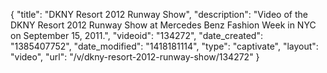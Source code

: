 {
    "title": "DKNY Resort 2012 Runway Show",
    "description": "Video of the DKNY Resort 2012 Runway Show at Mercedes Benz Fashion Week in NYC on September 15, 2011.",
    "videoid": "134272",
    "date_created": "1385407752",
    "date_modified": "1418181114",
    "type": "captivate",
    "layout": "video",
    "url": "\/v\/dkny-resort-2012-runway-show\/134272"
}